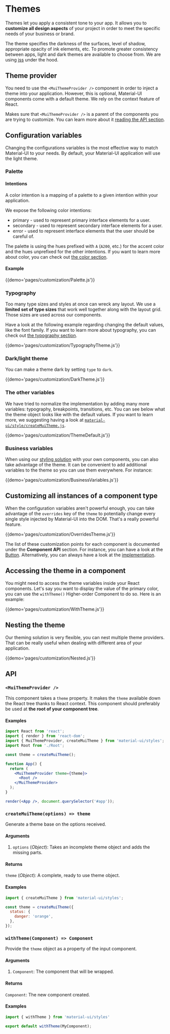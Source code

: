 # Themes

Themes let you apply a consistent tone to your app.
It allows you to **customize all design aspects** of your project in order to meet the specific needs of your business or brand.

The theme specifies the darkness of the surfaces, level of shadow, appropriate opacity of ink elements, etc.
To promote greater consistency between apps, light and dark themes are available to choose from.
We are using [jss](https://github.com/cssinjs/jss) under the hood.

## Theme provider

You need to use the `<MuiThemeProvider />` component in order to inject a theme into your application. However, this is optional, Material-UI components come with a default theme.
We rely on the context feature of React.

Makes sure that `<MuiThemeProvider />` is a parent of the components you are trying to customize.
You can learn more about it [reading the API section](#muithemeprovider).

## Configuration variables

Changing the configurations variables is the most effective way to match Material-UI to your needs. By default, your Material-UI application will use the light theme.

### Palette

#### Intentions

A color intention is a mapping of a palette to a given intention within your application.

We expose the following color intentions:

- primary - used to represent primary interface elements for a user.
- secondary - used to represent secondary interface elements for a user.
- error - used to represent interface elements that the user should be careful of.

The palette is using the hues prefixed with `A` (`A200`, etc.) for the accent color and the hues unprefixed for the other intentions.
If you want to learn more about color, you can check out [the color section](/style/color).

#### Example

{{demo='pages/customization/Palette.js'}}

### Typography

Too many type sizes and styles at once can wreck any layout.
We use a **limited set of type sizes** that work well together along with the layout grid.
Those sizes are used across our components.

Have a look at the following example regarding changing the default values, like the font family.
If you want to learn more about typography, you can check out [the typography section](/style/typography).

{{demo='pages/customization/TypographyTheme.js'}}

### Dark/light theme

You can make a theme dark by setting `type` to `dark`.

{{demo='pages/customization/DarkTheme.js'}}

### The other variables

We have tried to normalize the implementation by adding many more variables: typography, breakpoints, transitions, etc. You can see below what the theme object looks like with the default values.
If you want to learn more, we suggesting having a look at [`material-ui/style/createMuiTheme.js`](https://github.com/callemall/material-ui/blob/v1-beta/src/styles/createMuiTheme.js).

{{demo='pages/customization/ThemeDefault.js'}}

### Business variables

When using our [styling solution](/customization/css-in-js) with your own components,
you can also take advantage of the theme.
It can be convenient to add additional variables to the theme so you can use them everywhere.
For instance:

{{demo='pages/customization/BusinessVariables.js'}}

## Customizing all instances of a component type

When the configuration variables aren't powerful enough, you can take advantage of the
`overrides` key of the `theme` to potentially change every single style injected by Material-UI into the DOM.
That's a really powerful feature.

{{demo='pages/customization/OverridesTheme.js'}}

The list of these customization points for each component is documented under the **Component API** section.
For instance, you can have a look at the [Button](/api/button#css-api).
Alternatively, you can always have a look at the [implementation](https://github.com/callemall/material-ui/blob/v1-beta/src/Button/Button.js).

## Accessing the theme in a component

You might need to access the theme variables inside your React components.
Let's say you want to display the value of the primary color, you can use the `withTheme()` Higher-order Component to do so. Here is an example:

{{demo='pages/customization/WithTheme.js'}}

## Nesting the theme

Our theming solution is very flexible, you can nest multiple theme providers.
That can be really useful when dealing with different area of your application.

{{demo='pages/customization/Nested.js'}}

## API

### `<MuiThemeProvider />`

This component takes a `theme` property.
It makes the `theme` available down the React tree thanks to React context.
This component should preferably be used at **the root of your component tree**.

#### Examples

```jsx
import React from 'react';
import { render } from 'react-dom';
import { MuiThemeProvider, createMuiTheme } from 'material-ui/styles';
import Root from './Root';

const theme = createMuiTheme();

function App() {
  return (
    <MuiThemeProvider theme={theme}>
      <Root />
    </MuiThemeProvider>
  );
}

render(<App />, document.querySelector('#app'));
```

### `createMuiTheme(options) => theme`

Generate a theme base on the options received.

#### Arguments

1. `options` (*Object*): Takes an incomplete theme object and adds the missing parts.

#### Returns

`theme` (*Object*): A complete, ready to use theme object.

#### Examples

```js
import { createMuiTheme } from 'material-ui/styles';

const theme = createMuiTheme({
  status: {
    danger: 'orange',
  },
});
```

### `withTheme(Component) => Component`

Provide the `theme` object as a property of the input component.

#### Arguments

1. `Component`: The component that will be wrapped.

#### Returns

`Component`: The new component created.

#### Examples

```js
import { withTheme } from 'material-ui/styles'

export default withTheme(MyComponent);
```
